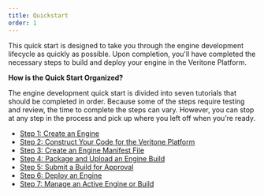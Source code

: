 ```yaml
---
title: Quickstart
order: 1
---
```


This quick start is designed to take you through the engine development lifecycle as quickly as possible. Upon completion, you'll have completed the necessary steps to build and deploy your engine in the Veritone Platform.

**How is the Quick Start Organized?**

The engine development quick start is divided into seven tutorials that should be completed in order. Because some of the steps require testing and review, the time to complete the steps can vary. However, you can stop at any step in the process and pick up where you left off when you&rsquo;re ready.

* [Step 1: Create an Engine](step-1-create-an-engine/)
* [Step 2: Construct Your Code for the Veritone Platform](step-2-construct-code/)
* [Step 3: Create an Engine Manifest File](step-3-manifest/)
* [Step 4: Package and Upload an Engine Build](step-4-upload-build/)
* [Step 5: Submit a Build for Approval](step-5-submit-build/)
* [Step 6: Deploy an Engine](step-6-deploy-engine/)
* [Step 7: Manage an Active Engine or Build](step-7-manage-engine/)

